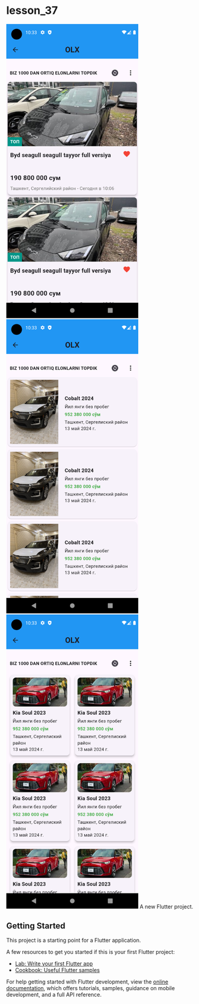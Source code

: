 # lesson_37

<img src="assets/page1.png" width="350" title="hover text">
<img src="assets/page2.png" width="350" title="hover text">
<img src="assets/page3.png" width="350" title="hover text">
A new Flutter project.

## Getting Started

This project is a starting point for a Flutter application.

A few resources to get you started if this is your first Flutter project:

- [Lab: Write your first Flutter app](https://docs.flutter.dev/get-started/codelab)
- [Cookbook: Useful Flutter samples](https://docs.flutter.dev/cookbook)

For help getting started with Flutter development, view the
[online documentation](https://docs.flutter.dev/), which offers tutorials,
samples, guidance on mobile development, and a full API reference.
